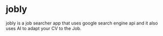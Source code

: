 # jobly
jobly is a job searcher app that uses google search engine api and it also uses AI to adapt your CV to the Job.
